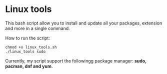 # Linux tools

This bash script allow you to install and update all your packages, extension and more in a single command.

How to run the script: 
```
chmod +x linux_tools.sh
./linux_tools sudo
```

Currently, my script support the followingg package manager: **sudo, pacman, dnf and yum**.